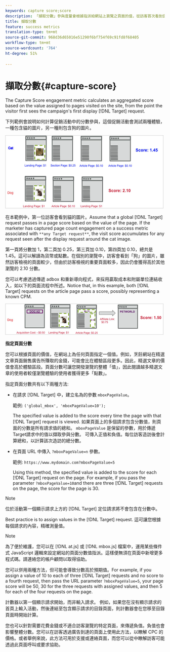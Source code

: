 ```yaml
---
keywords: capture score;score
description: 「擷取分數」參與度量會根據指派給網站上瀏覽之頁面的值，從訪客首次看到促銷活動的第一個顯示「目標請求」開始計算匯總分數。
title: 擷取分數
feature: success metrics
translation-type: tm+mt
source-git-commit: 968d36d65016e51290f6bf754f69c91fd8f68405
workflow-type: tm+mt
source-wordcount: '764'
ht-degree: 51%

---
```



# 擷取分數{#capture-score}

The Capture Score engagement metric calculates an aggregated score based on the value assigned to pages visited on the site, from the point the visitor first sees the campaign&#39;s first display [!DNL Target] request.

下列範例會說明如何計算促銷活動中的分數參與，這個促銷活動會測試兩種體驗，一種包含貓的圖片，另一種則包含狗的圖片。

![](assets/example_score.png)

在本範例中，第一位訪客會看到貓的圖片。Assume that a global [!DNL Target] request passes in a page score based on the value of the page. If the marketer has captured page count engagement on a success metric associated with `**any Target request**`, the visit score accumulates for any request seen after the display request around the cat image.

第一頁將分數加 1，第二頁加 0.25，第三頁加 0.10，第四頁加 0.10，總共是 1.45。這可以解讀為貨幣或點數。在個別的瀏覽中，訪客會看到「狗」的圖片，雖然訪客檢視的頁面較少，但由於訪客檢視的重要頁面較多，因此仍會獲得高於其他瀏覽的 2.10 分數。

您可以考慮透過傳遞 adbox 和重新導向程式，來採用贏取成本和附屬單位連結收入，如以下的頁面流程中所述。Notice that, in this example, both [!DNL Target] requests on the article page pass a score, possibly representing a known CPM.

![](assets/example_score2.png)

**指定頁面分數**

您可以根據頁面的價值，在網站上為任何頁面指定一個值。例如，烹飪網站在精選文章頁面銷售廣告所賺取的金錢，可能會比在體驗區段更多。因此，精選文章的價值會高於體驗區段。頁面分數可讓您開發瀏覽的整體「值」，因此閱讀越多精選文章的使用者較僅瀏覽體驗的使用者獲得更多「點數」。

指定頁面分數共有以下兩種方法:

* 在請求 [!DNL Target] 中，建立名為的參數 `mboxPageValue`。

   範例: `('global_mbox', 'mboxPageValue=10');`

   The specified value is added to the score every time the page with that [!DNL Target] request is viewed. 如果頁面上的多個請求包含分數值，則頁面的分數是所有請求值的總和。 `mboxPageValue` 是保留的參數，用於傳遞Target請求中的值以擷取參與分數。 可傳入正值和負值。每位訪客造訪後會計算總和，以計算該次造訪的總分數。

* 在頁面 URL 中傳入 `?mboxPageValue=n` 參數。

   範例: `https://www.mydomain.com?mboxPageValue=5`

   Using this method, the specified value is added to the score for each [!DNL Target] request on the page. For example, if you pass the parameter `?mboxPageValue=10`and there are three [!DNL Target] requests on the page, the score for the page is 30.

>[!NOTE]
>
>位於活動第一個顯示請求上方的 [!DNL Target] 定位請求將不會包含在分數中。

Best practice is to assign values in the [!DNL Target] request. 這可讓您根據每個請求的內容，精確測量值。

>[!NOTE]
>
>為了便於維護，您可以在 [!DNL at.js] 或 [!DNL mbox.js] 檔案中，運用某些條件式 JavaScript 邏輯來設定網站的頁面分數值指派。這樣便無須在頁面中新增更多程式碼。請連絡您的帳戶顧問以取得協助。

您可以併用兩種方法，但可能會導致分數高於預期值。For example, if you assign a value of 10 to each of three [!DNL Target] requests and no score to a fourth request, then pass the URL parameter `?mboxPageValue=5`, your page score will be 50, 30 for the three requests with assigned values, and then 5 for each of the four requests on the page.

計數器以第一個顯示請求開始，而非輸入請求。 例如，如果您在沒有顯示請求的首頁上輸入活動，然後連結至包含顯示請求的目錄頁面，則計數器會在您移至目錄頁面時開始計算。

您也可以針對需要花費金錢或不適合訪客瀏覽的特定頁面，來傳遞負值。負值也會影響整體分數。您可以在訪客透過廣告到達的頁面上使用此方法，以瞭解 CPC 的價格。或者舉例來說，此方法可用於支援或連絡頁面，而您可以從中瞭解訪客可能透過此頁面呼叫或要求協助。
